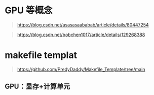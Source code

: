 # GPU 等概念
> https://blog.csdn.net/asasasaababab/article/details/80447254

> https://blog.csdn.net/bobchen1017/article/details/129268388

# makefile templat
> https://github.com/PredyDaddy/Makefile_Template/tree/main

## GPU：显存+计算单元
